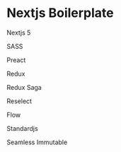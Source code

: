 # Nextjs Boilerplate

Nextjs 5

SASS

Preact

Redux

Redux Saga

Reselect

Flow

Standardjs

Seamless Immutable

